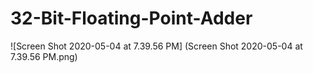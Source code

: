 # 32-Bit-Floating-Point-Adder

![Screen Shot 2020-05-04 at 7.39.56 PM] (Screen Shot 2020-05-04 at 7.39.56 PM.png)
